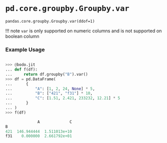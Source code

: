 # `pd.core.groupby.Groupby.var`

`pandas.core.groupby.Groupby.var(ddof=1)`


!!! note
    `var` is only supported on numeric columns and is not supported on boolean column

### Example Usage

```py

>>> @bodo.jit
... def f(df):
...     return df.groupby("B").var()
>>> df = pd.DataFrame(
...      {
...          "A": [1, 2, 24, None] * 5,
...          "B": ["421", "f31"] * 10,
...          "C": [1.51, 2.421, 233232, 12.21] * 5
...      }
... )
>>> f(df)

              A             C
B
421  146.944444  1.511013e+10
f31    0.000000  2.661792e+01
```

